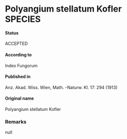 # Polyangium stellatum Kofler SPECIES

#### Status
ACCEPTED

#### According to
Index Fungorum

#### Published in
Anz. Akad. Wiss. Wien, Math. -Naturw. Kl. 17: 294 (1913)

#### Original name
Polyangium stellatum Kofler

### Remarks
null